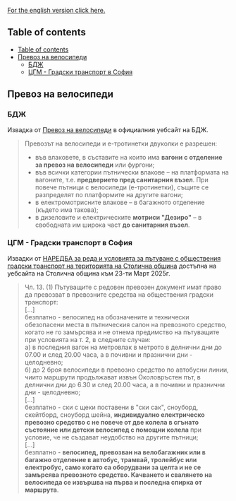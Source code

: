 [For the english version click here.](Readme.md)

## Table of contents

- [Table of contents](#table-of-contents)
- [Превоз на велосипеди](#превоз-на-велосипеди)
  - [БДЖ](#бдж)
  - [ЦГМ - Градски транспорт в София](#цгм---градски-транспорт-в-софия)

## Превоз на велосипеди

### БДЖ

Извадка от [Превоз на велосипеди](https://www.bdz.bg/bg/a/prevoz-na-velosipedi) в официалния уебсайт на БДЖ.

<blockquote>
Превозът на велосипеди и е-тротинетки двуколки е разрешен:

* във влаковете, в съставите на които има **вагони с отделение за превоз на велосипеди** или фургони;
* във всички категории пътнически влакове – на платформата на вагоните, т.е. **предверието пред санитарния възел**. При повече пътници с велосипеди (е-тротинетки), същите се разпределят по платформите на другите вагони;
* в електромотрисните влакове – в багажното отделение (където има такова);
* в дизеловите и електрическите **мотриси "Дезиро"** – в свободната им широка част **до санитарния възел**.
  
</blockquote>

### ЦГМ - Градски транспорт в София

Извадки от [НАРЕДБА за реда и условията за пътуване с обществения градски транспорт на територията на Столична община](https://sofia.obshtini.bg/doc/3526687/0) достъпна на уебсайта на Столична община към 23-ти Март 2025г.

<blockquote>

Чл. 13. (1) Пътуващите с редовен превозен документ имат право да превозват в превозните средства на обществения градски транспорт:\
[...]\
безплатно - велосипед на обозначените и технически обезопасени места в пътническия салон на превозното средство, когато не го замърсява и не отнема предимство на пътуващите при условията на т. 2, в следните случаи:\
а) в последния вагон на метровлак в метрото в делнични дни до 07.00 и след 20.00 часа, а в почивни и празнични дни - целодневно;\
б) до 2 броя велосипеди в превозно средство по автобусни линии, чиито маршрути продължават извън Околовръстен път, в делнични дни до 6.30 и след 20.00 часа, а в почивни и празнични дни - целодневно;\
[...]\
безплатно - ски с щеки поставени в "ски сак", сноуборд, скейтборд, сноуборд шейна, **индивидуално електрическо превозно средство с не повече от две колела в сгънато състояние или детски велосипед с помощни колела** при условие, че не създават неудобство на другите пътници;\
[...]\
безплатно - **велосипед, превозван на велобагажник или в багажно отделение в автобус, трамвай, тролейбус или електробус, само когато са оборудвани за целта и не се замърсява превозното средство. Качването и свалянето на велосипеда се извършва на първа и последна спирка от маршрута**.
</blockquote>
